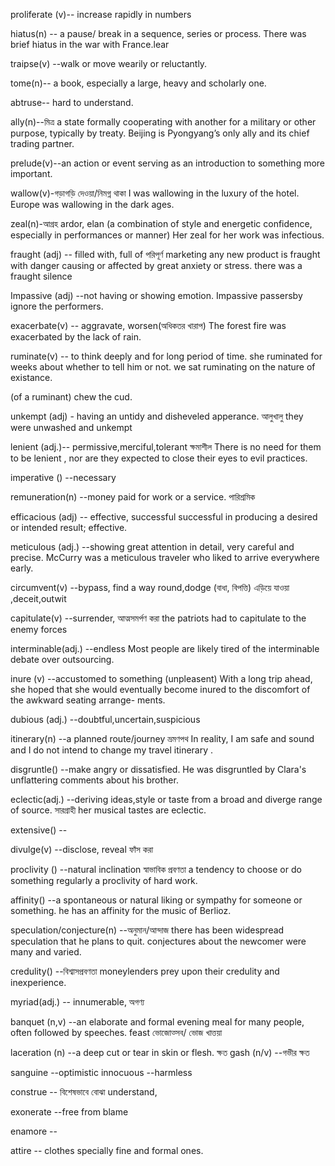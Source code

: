 proliferate (v)-- increase rapidly in numbers

hiatus(n) -- a pause/ break in a sequence, series or process.
There was brief hiatus in the war with France.lear

traipse(v) --walk or move wearily or reluctantly.

tome(n)-- a book, especially a large, heavy and scholarly one.

abtruse-- hard to understand.

ally(n)--মিত্র a state formally cooperating with another for a military or other purpose, typically by treaty. 
Beijing is Pyongyang’s only ally and its chief trading partner. 

prelude(v)--an action or event serving as an introduction to something more important.


wallow(v)-গড়াগড়ি দেওয়া/নিমগ্ন থাকা 
I was wallowing in the luxury of the hotel.
Europe was wallowing in the dark ages.

zeal(n)-আগ্রহ ardor, elan (a combination of style and energetic confidence, especially in performances or manner)
Her zeal for her work was infectious.

fraught (adj) -- filled with, full of পরিপূর্ণ marketing any new product is fraught with danger
causing or affected by great anxiety or stress. there was a fraught silence

Impassive (adj) --not having or showing emotion. Impassive passersby ignore the performers.

exacerbate(v) -- aggravate, worsen(অধিকতর খারাপ) The forest fire was exacerbated by the lack of rain.

ruminate(v) -- to think deeply and for long period of time.
she ruminated for weeks about whether to tell him or not.
we sat ruminating on the nature of existance.

(of a ruminant) chew the cud.

unkempt (adj) - having an untidy and disheveled apperance. আলুখালু
  they were unwashed and unkempt
  
lenient (adj.)-- permissive,merciful,tolerant ক্ষমাশীল
There is no need for them to be lenient , nor are they expected to close their eyes to evil practices.

imperative () --necessary 

remuneration(n) --money paid for work or a service. পারিশ্রমিক

efficacious (adj) -- effective, successful  successful in producing a desired or intended result; effective.

meticulous (adj.) --showing great attention in detail, very careful and precise.
McCurry was a meticulous traveler who liked to arrive everywhere early.
	
circumvent(v) --bypass, find a way round,dodge (বাধা, বিপত্তি) এড়িয়ে যাওয়া  ,deceit,outwit

capitulate(v) --surrender, আত্মসমর্পণ করা
the patriots had to capitulate to the enemy forces

interminable(adj.) --endless
Most people are likely tired of the interminable debate over outsourcing.

inure (v) --accustomed to something (unpleasent)
With a long trip ahead, she hoped that she would eventually become inured to the discomfort of the awkward seating arrange-
ments.

dubious (adj.) --doubtful,uncertain,suspicious

itinerary(n) --a planned route/journey ভ্রমণপথ
In reality, I am safe and sound and I do not intend to change my travel itinerary .

disgruntle() --make angry or dissatisfied.
He was disgruntled by Clara's unflattering comments about his brother.

eclectic(adj.) --deriving ideas,style or taste from a broad and diverge range of source. সারগ্রাহী
her musical tastes are eclectic.

extensive() --

divulge(v) --disclose, reveal ফাঁস করা

proclivity () --natural inclination স্বাভাবিক প্রবণতা a tendency to choose or do something regularly
a proclivity of hard work.

affinity() --a spontaneous or natural liking or sympathy for someone or something.
he has an affinity for the music of Berlioz.

speculation/conjecture(n) --অনুমান/আন্দাজ 
there has been widespread speculation that he plans to quit.
conjectures about the newcomer were many and varied.

credulity() --বিশ্বাসপ্রবণতা
moneylenders prey upon their credulity and inexperience.

myriad(adj.) -- innumerable, অগণ্য

banquet (n,v) --an elaborate and formal evening meal for many people, often followed by speeches. feast ভোজোত্সব/	
ভোজ খাত্তয়া

laceration (n) --a deep cut or tear in skin or flesh. ক্ষত
gash (n/v) --গভীর ক্ষত

sanguine  --optimistic
innocuous  --harmless

construe -- বিশেষভাবে বোঝা understand,

exonerate --free from blame

enamore --

attire -- clothes specially fine and formal ones.
